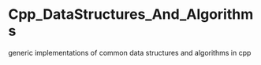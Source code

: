 # Cpp_DataStructures_And_Algorithms
generic implementations of common data structures and algorithms in cpp
